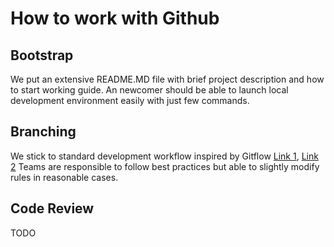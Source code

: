 # How to work with Github

## Bootstrap
We put an extensive README.MD file with brief project description and how to start working guide. 
An newcomer should be able to launch local development environment easily with just few commands.

## Branching
We stick to standard development workflow inspired by Gitflow [Link 1](https://www.atlassian.com/git/tutorials/comparing-workflows/gitflow-workflow), [Link 2](https://nvie.com/posts/a-successful-git-branching-model/)
Teams are responsible to follow best practices but able to slightly modify rules in reasonable cases.

## Code Review
TODO
